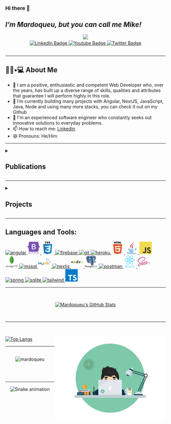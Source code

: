 ### Hi there 👋<h2> <i> I’m Mardoqueu, but you can call me Mike!</i> </h2>
  
<div id="header" align="center">
  <img src="https://media.giphy.com/media/M9gbBd9nbDrOTu1Mqx/giphy.gif"  width="230"/>
  <div id="badges">
  <a href="https://www.linkedin.com/in/mardoqueu-sousa">
    <img src="https://img.shields.io/badge/LinkedIn-blue?style=for-the-badge&logo=linkedin&logoColor=white" alt="LinkedIn Badge"/>
  </a>
  <a href="https://www.youtube.com/c/ProfMardoqueuSousa">
    <img src="https://img.shields.io/badge/YouTube-red?style=for-the-badge&logo=youtube&logoColor=white" alt="Youtube Badge"/>
  </a>
  <a href="https://twitter.com/SousaMardoqueu">
    <img src="https://img.shields.io/badge/Twitter-blue?style=for-the-badge&logo=twitter&logoColor=white" alt="Twitter Badge"/>
  </a>
</div>
      <img src="https://komarev.com/ghpvc/?username=mardoqueu&style=flat-square&color=blue" alt=""/>
</div>

<hr>
<h2> 👨🏻•💻 About Me </h2>

- 🔭 I am a positive, enthusiastic and competent Web Developer who, over the years, has built up a diverse range of skills, qualities and attributes that guarantee I will perform highly in this role.
- 🌱 I’m currently building many projects with Angular, NextJS, JavaScript, Java, Node and using many more stacks, you can check it out on my Github
- 👯 I'm an experienced software engineer who constantly seeks out innovative solutions to everyday problems.
- 📫 How to reach me: [Linkedin](https://www.linkedin.com/in/mardoqueu-sousa/).
- 😄 Pronouns: He/Him

<hr>

<!--START_SECTION:table-->
<details>
<summary><h2>Publications</h2></summary>

| Topic | Type | Symposium | Place |
| :---: | :---: | :---: | :---: |
| Mapeamento sistemático da literatura brasileira sobre educational data mining e learning analytics | Artigo completo publicado em periódico | Brazilian Journal of Development |  Brazilian Journals Publicações de Periódicos e Editora Ltda |  
| Code teacher: uma ferramenta para correção automática de trabalhos acadêmicos de programação em Java | Artigo completo publicado em periódico | Brazilian Journal of Development | Brazilian Journals Publicações de Periódicos e Editora Ltda |
| Protótipo de um Sistema De Irrigação Baseado em IOT para Pequenos e Médios Produtores Rurais | Artigo completo publicado em periódico | ACTA TECNOLÓGICA | Pedreiras-MA |
| OS 13 PORQUÊS DE VOCÊ NÃO APRENDER INGLÊS. 1. ed. | Livro publicado | Editora Vecchio | ASIN - B08DCTQFB2|
|  CODETEACHER: UMA FERRAMENTA PARA CORREÇÃO AUTOMÁTICA DE TRABALHOS ACADÊMICOS DE PROGRAMAÇÃO EM JAVA. Princípios e Aplicações da Computação no Brasil 3. | Chapter | Atena Editora | Atena Editora, 2019, v. , p. 148-157.|
| A Utilização de Laboratórios Virtuais de Aprendizagem como Recurso no Processo Educacional. | Trabalhos completos publicados em anais de congressos | Semana de Informática Educacional, 2018, Teresina | Teresina-PI |

</details>
<hr>

<details>

<summary><h2> Projects </h2></summary>
<h3><a href="https://google-v1-teal.vercel.app/" target="_blank" rel="noopener noreferrer">Google-Clone</a></h3>
  <details>
    <summary><h5>Description</h5></summary>
    

- 💻 Style with Tailwind CSS
- 💻 Authenticate using next-auth
- 💻 Use google search api
- 💻 Include web and image search
- 💻 About: Google Clone using next js and Tailwind CSS.
- 💻 [Repository](https://github.com/Mardoqueu/google-v1)
    <img loading="lazy" src="https://user-images.githubusercontent.com/11077068/189111405-c6545e07-6a7b-4770-baba-f5be059f55d0.png">
    
</details>  


<h3><a href="https://movie-app-v1-tawny.vercel.app/" target="_blank" rel="noopener noreferrer">Movie-App</a></h3>
  <details>
    <summary><h5>Description</h5></summary>

  - 💻 Style with Tailwind CSS
  - 💻 IMBD database
  - 💻 About: This is a movie app created by next.js and tailwind CSS using IMBD database.
  - 💻 [Repository](https://github.com/Mardoqueu/movie-app-v1)
    <img loading="lazy" src="https://user-images.githubusercontent.com/11077068/189113755-d52a2194-01c1-4964-b9e2-bfc3e1da1859.png">
</details>  


<h3><a href="https://insta-vercel.vercel.app/" target="_blank" rel="noopener noreferrer">Instagram-Clone</a></h3>
  <details>
    <summary><h5>Description</h5></summary>

- 💻 Style with Tailwind CSS
- 💻 Authenticate using next-auth
- 💻 Firebase for database and storage
- 💻 Apply like and comment functionality
- 💻 Add upload functionality and use Image tag of nextjs
- 💻 About: Instagram clone using nextJS and tailwind CSS.
- 💻 [Repository](https://github.com/Mardoqueu/insta-v1)
    <img loading="lazy" src="https://user-images.githubusercontent.com/11077068/189113807-fd6fecce-3935-4754-9c2c-32a41b922625.png">
</details>  

<h3><a href="https://twitter-peach.vercel.app/" target="_blank" rel="noopener noreferrer">Twitter-Clone</a></h3>
  <details>
    <summary><h5>Description</h5></summary>

- 💻 Style with Tailwind CSS
- 💻 Authenticate using next-auth
- 💻 Firebase for database and storage
- 💻 Apply like, comment, delete functionality
- 💻 Add upload functionality and use Image tag of nextjs
- 💻 API's: Google Sign-In, Saurav, Randomuser.me
- 💻 About: Twitter clone using nextJS and tailwind CSS
- 💻 [Repository](https://github.com/Mardoqueu/twitter)
    <img loading="lazy" src="https://user-images.githubusercontent.com/11077068/189369270-37c57889-dc2a-42d5-b4ee-10c390f8cb8f.png">
</details>  

<h3><a href="https://helpdesk-front-tawny.vercel.app/login" target="_blank" rel="noopener noreferrer">Helpdesk - Angula/Java</a></h3>
  <details>
    <summary><h5>Description</h5></summary>
  
- 💻 Front: Angular
- 💻 Architecture: MVC
- 💻 Back: Java
- 💻 DTO Standard (Data Transfer Objects)
- 💻 CRUD (CREATE, READ, UPDATE e DELETE)
- 💻 [Repository: Front](https://github.com/Mardoqueu/helpdesk-front)
- 💻 [Repository: Back](https://github.com/Mardoqueu/helpdesk-backend)
- 🔭 E-mail: mardoqueu@gmail.com
- 🌱 Password: 123
    <img loading="lazy" src="https://user-images.githubusercontent.com/11077068/192793750-eef1c5ec-4ae4-46fb-8d58-d54721a7b59a.png">
    <img loading="lazy" src="https://user-images.githubusercontent.com/11077068/192802167-bf2ed1bb-9558-4573-bc94-a0abd86e4710.png">    
</details>  

<h3><a href="https://todo-list-angular-kz9o.vercel.app/" target="_blank" rel="noopener noreferrer">To do list - Angular</a></h3>
  <details>
    <summary><h5>Description</h5></summary>
  
- 💻 Angular
- 💻 Bootstrap
- 💻 Typescript
- 💻 CRUD (CREATE, READ, UPDATE e DELETE)
- 💻 [Repository](https://github.com/Mardoqueu/todo-list-angular)
    <img loading="lazy" src="https://user-images.githubusercontent.com/11077068/192903319-422020bc-2da0-42dd-affd-33277825e8ee.png">
</details>  
</details>

<hr>
<h2 align="left">Languages and Tools:</h2>
<p align="left"> <a href="https://angular.io" target="_blank" rel="noreferrer"> <img src="https://angular.io/assets/images/logos/angular/angular.svg" alt="angular" width="40" height="40"/> </a> <a href="https://getbootstrap.com" target="_blank" rel="noreferrer"> <img src="https://raw.githubusercontent.com/devicons/devicon/master/icons/bootstrap/bootstrap-plain-wordmark.svg" alt="bootstrap" width="40" height="40"/> </a> <a href="https://www.w3schools.com/css/" target="_blank" rel="noreferrer"> <img src="https://raw.githubusercontent.com/devicons/devicon/master/icons/css3/css3-original-wordmark.svg" alt="css3" width="40" height="40"/> </a> <a href="https://firebase.google.com/" target="_blank" rel="noreferrer"> <img src="https://www.vectorlogo.zone/logos/firebase/firebase-icon.svg" alt="firebase" width="40" height="40"/> </a> <a href="https://git-scm.com/" target="_blank" rel="noreferrer"> <img src="https://www.vectorlogo.zone/logos/git-scm/git-scm-icon.svg" alt="git" width="40" height="40"/> </a> <a href="https://heroku.com" target="_blank" rel="noreferrer"> <img src="https://www.vectorlogo.zone/logos/heroku/heroku-icon.svg" alt="heroku" width="40" height="40"/> </a> <a href="https://www.w3.org/html/" target="_blank" rel="noreferrer"> <img src="https://raw.githubusercontent.com/devicons/devicon/master/icons/html5/html5-original-wordmark.svg" alt="html5" width="40" height="40"/> </a> <a href="https://www.java.com" target="_blank" rel="noreferrer"> <img src="https://raw.githubusercontent.com/devicons/devicon/master/icons/java/java-original.svg" alt="java" width="40" height="40"/> </a> <a href="https://developer.mozilla.org/en-US/docs/Web/JavaScript" target="_blank" rel="noreferrer"> <img src="https://raw.githubusercontent.com/devicons/devicon/master/icons/javascript/javascript-original.svg" alt="javascript" width="40" height="40"/> </a> <a href="https://www.mongodb.com/" target="_blank" rel="noreferrer"> <img src="https://raw.githubusercontent.com/devicons/devicon/master/icons/mongodb/mongodb-original-wordmark.svg" alt="mongodb" width="40" height="40"/> </a> <a href="https://www.microsoft.com/en-us/sql-server" target="_blank" rel="noreferrer"> <img src="https://www.svgrepo.com/show/303229/microsoft-sql-server-logo.svg" alt="mssql" width="40" height="40"/> </a> <a href="https://www.mysql.com/" target="_blank" rel="noreferrer"> <img src="https://raw.githubusercontent.com/devicons/devicon/master/icons/mysql/mysql-original-wordmark.svg" alt="mysql" width="40" height="40"/> </a> <a href="https://nextjs.org/" target="_blank" rel="noreferrer"> <img src="https://cdn.worldvectorlogo.com/logos/nextjs-2.svg" alt="nextjs" width="40" height="40"/> </a> <a href="https://nodejs.org" target="_blank" rel="noreferrer"> <img src="https://raw.githubusercontent.com/devicons/devicon/master/icons/nodejs/nodejs-original-wordmark.svg" alt="nodejs" width="40" height="40"/> </a> <a href="https://www.postgresql.org" target="_blank" rel="noreferrer"> <img src="https://raw.githubusercontent.com/devicons/devicon/master/icons/postgresql/postgresql-original-wordmark.svg" alt="postgresql" width="40" height="40"/> </a> <a href="https://postman.com" target="_blank" rel="noreferrer"> <img src="https://www.vectorlogo.zone/logos/getpostman/getpostman-icon.svg" alt="postman" width="40" height="40"/> </a> <a href="https://reactjs.org/" target="_blank" rel="noreferrer"> <img src="https://raw.githubusercontent.com/devicons/devicon/master/icons/react/react-original-wordmark.svg" alt="react" width="40" height="40"/> </a> <a href="https://sass-lang.com" target="_blank" rel="noreferrer"> <img src="https://raw.githubusercontent.com/devicons/devicon/master/icons/sass/sass-original.svg" alt="sass" width="40" height="40"/> </a> <a href="https://spring.io/" target="_blank" rel="noreferrer"> <img src="https://www.vectorlogo.zone/logos/springio/springio-icon.svg" alt="spring" width="40" height="40"/> </a> <a href="https://www.sqlite.org/" target="_blank" rel="noreferrer"> <img src="https://www.vectorlogo.zone/logos/sqlite/sqlite-icon.svg" alt="sqlite" width="40" height="40"/> </a> <a href="https://tailwindcss.com/" target="_blank" rel="noreferrer"> <img src="https://www.vectorlogo.zone/logos/tailwindcss/tailwindcss-icon.svg" alt="tailwind" width="40" height="40"/> </a> <a href="https://www.typescriptlang.org/" target="_blank" rel="noreferrer"> <img src="https://raw.githubusercontent.com/devicons/devicon/master/icons/typescript/typescript-original.svg" alt="typescript" width="40" height="40"/> </a> </p>


<hr>

<br/>

<div id="header" align="center">

[![Mardoqueu's GitHub Stats](https://github-readme-stats.vercel.app/api?username=Mardoqueu&show_icons=true&hide=contribs,prs&cache_seconds=86400&theme=default )](https://github.com/Mardoqueu)

 </div>



<br/>


<hr>
<br/>

[![Top Langs](https://github-readme-stats.vercel.app/api/top-langs/?username=Mardoqueu&langs_count=5)](https://github.com/Mardoqueu/github-readme-stats)
<img src="https://github.com/nirala69/nirala69/blob/master/70804f7e25b11f29db904f2fa7b4cd9d.gif" width="350" align='right'>


<hr>
<br/>

<div  align="center">
    <img src="https://github-readme-streak-stats.herokuapp.com/?user=mardoqueu&layout=compact&" alt="mardoqueu" />
</div>


<br><br>

<hr>
<div id="header" align="center">

![Snake animation](https://github.com/victorss47/victorss47/blob/output/github-contribution-grid-snake.svg)

</div>
